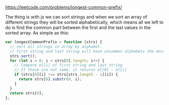 https://leetcode.com/problems/longest-common-prefix/

The thing is with js we can sort strings and when we sort an array of different strings they will be sorted alphabetically, which means all we left to do is find the common part between the first and the last values in the sorted array. As simple as this:

```javascript
var longestCommonPrefix = function (strs) {
  // sort all strings in array by alphabet.
  // first string and last string will have uncommon alphabets the most.
  strs.sort();
  for (let i = 0; i < strs[0].length; i++) {
    // Compare el[i] of first string and last string
    // If those are not same, it returns el[0] ~ el[i]
    if (strs[0][i] !== strs[strs.length - 1][i]) {
      return strs[0].substr(0, i);
    }
  }
  return strs[0];
};
```
